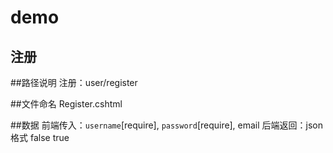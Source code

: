 # demo
注册
-----
##路径说明
注册：user/register

##文件命名
Register.cshtml

##数据
前端传入：`username`[require], `password`[require], email
后端返回：json格式 false true
